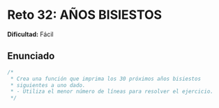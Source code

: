 # Reto 32: AÑOS BISIESTOS

**Dificultad:** Fácil

## Enunciado

```Javascript
/*
 * Crea una función que imprima los 30 próximos años bisiestos
 * siguientes a uno dado.
 * - Utiliza el menor número de líneas para resolver el ejercicio.
 */
```
